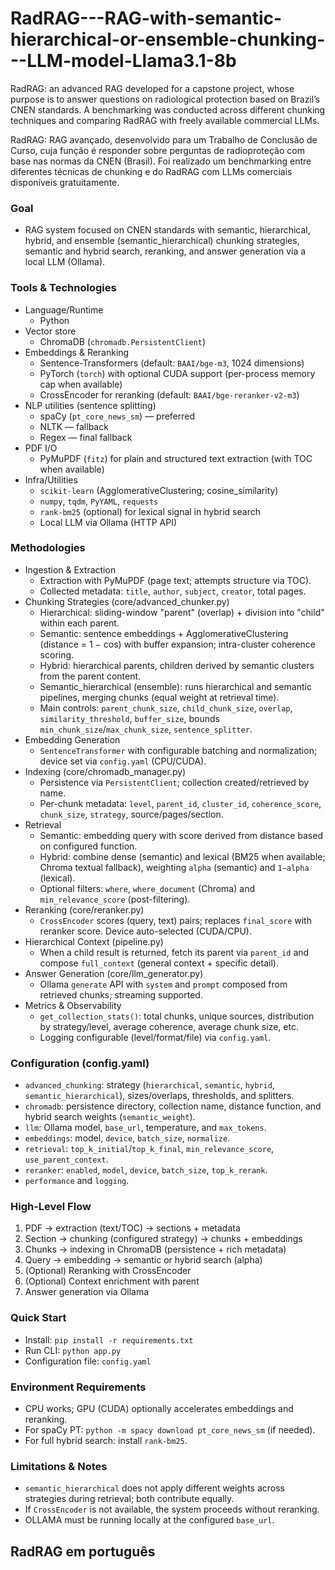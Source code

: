 # RadRAG---RAG-with-semantic-hierarchical-or-ensemble-chunking---LLM-model-Llama3.1-8b

RadRAG: an advanced RAG developed for a capstone project, whose purpose is to answer questions on radiological protection based on Brazil’s CNEN standards. A benchmarking was conducted across different chunking techniques and comparing RadRAG with freely available commercial LLMs.

RadRAG: RAG avançado, desenvolvido para um Trabalho de Conclusão de Curso, cuja função é responder sobre perguntas de radioproteção com base nas normas da CNEN (Brasil). Foi realizado um benchmarking entre diferentes técnicas de chunking e do RadRAG com LLMs comerciais disponíveis gratuitamente.

### Goal
- RAG system focused on CNEN standards with semantic, hierarchical, hybrid, and ensemble (semantic_hierarchical) chunking strategies, semantic and hybrid search, reranking, and answer generation via a local LLM (Ollama).

### Tools & Technologies
- Language/Runtime
  - Python
- Vector store
  - ChromaDB (`chromadb.PersistentClient`)
- Embeddings & Reranking
  - Sentence-Transformers (default: `BAAI/bge-m3`, 1024 dimensions)
  - PyTorch (`torch`) with optional CUDA support (per-process memory cap when available)
  - CrossEncoder for reranking (default: `BAAI/bge-reranker-v2-m3`)
- NLP utilities (sentence splitting)
  - spaCy (`pt_core_news_sm`) — preferred
  - NLTK — fallback
  - Regex — final fallback
- PDF I/O
  - PyMuPDF (`fitz`) for plain and structured text extraction (with TOC when available)
- Infra/Utilities
  - `scikit-learn` (AgglomerativeClustering; cosine_similarity)
  - `numpy`, `tqdm`, `PyYAML`, `requests`
  - `rank-bm25` (optional) for lexical signal in hybrid search
  - Local LLM via Ollama (HTTP API)

### Methodologies
- Ingestion & Extraction
  - Extraction with PyMuPDF (page text; attempts structure via TOC).
  - Collected metadata: `title`, `author`, `subject`, `creator`, total pages.
- Chunking Strategies (core/advanced_chunker.py)
  - Hierarchical: sliding-window "parent" (overlap) + division into "child" within each parent.
  - Semantic: sentence embeddings + AgglomerativeClustering (distance = 1 − cos) with buffer expansion; intra-cluster coherence scoring.
  - Hybrid: hierarchical parents, children derived by semantic clusters from the parent content.
  - Semantic_hierarchical (ensemble): runs hierarchical and semantic pipelines, merging chunks (equal weight at retrieval time).
  - Main controls: `parent_chunk_size`, `child_chunk_size`, `overlap`, `similarity_threshold`, `buffer_size`, bounds `min_chunk_size`/`max_chunk_size`, `sentence_splitter`.
- Embedding Generation
  - `SentenceTransformer` with configurable batching and normalization; device set via `config.yaml` (CPU/CUDA).
- Indexing (core/chromadb_manager.py)
  - Persistence via `PersistentClient`; collection created/retrieved by name.
  - Per-chunk metadata: `level`, `parent_id`, `cluster_id`, `coherence_score`, `chunk_size`, `strategy`, source/pages/section.
- Retrieval
  - Semantic: embedding query with score derived from distance based on configured function.
  - Hybrid: combine dense (semantic) and lexical (BM25 when available; Chroma textual fallback), weighting `alpha` (semantic) and `1−alpha` (lexical).
  - Optional filters: `where`, `where_document` (Chroma) and `min_relevance_score` (post-filtering).
- Reranking (core/reranker.py)
  - `CrossEncoder` scores (query, text) pairs; replaces `final_score` with reranker score. Device auto-selected (CUDA/CPU).
- Hierarchical Context (pipeline.py)
  - When a child result is returned, fetch its parent via `parent_id` and compose `full_context` (general context + specific detail).
- Answer Generation (core/llm_generator.py)
  - Ollama `generate` API with `system` and `prompt` composed from retrieved chunks; streaming supported.
- Metrics & Observability
  - `get_collection_stats()`: total chunks, unique sources, distribution by strategy/level, average coherence, average chunk size, etc.
  - Logging configurable (level/format/file) via `config.yaml`.

### Configuration (config.yaml)
- `advanced_chunking`: strategy (`hierarchical`, `semantic`, `hybrid`, `semantic_hierarchical`), sizes/overlaps, thresholds, and splitters.
- `chromadb`: persistence directory, collection name, distance function, and hybrid search weights (`semantic_weight`).
- `llm`: Ollama model, `base_url`, temperature, and `max_tokens`.
- `embeddings`: model, `device`, `batch_size`, `normalize`.
- `retrieval`: `top_k_initial`/`top_k_final`, `min_relevance_score`, `use_parent_context`.
- `reranker`: `enabled`, `model`, `device`, `batch_size`, `top_k_rerank`.
- `performance` and `logging`.

### High-Level Flow
1) PDF → extraction (text/TOC) → sections + metadata
2) Section → chunking (configured strategy) → chunks + embeddings
3) Chunks → indexing in ChromaDB (persistence + rich metadata)
4) Query → embedding → semantic or hybrid search (alpha)
5) (Optional) Reranking with CrossEncoder
6) (Optional) Context enrichment with parent
7) Answer generation via Ollama

### Quick Start
- Install: `pip install -r requirements.txt`
- Run CLI: `python app.py`
- Configuration file: `config.yaml`

### Environment Requirements
- CPU works; GPU (CUDA) optionally accelerates embeddings and reranking.
- For spaCy PT: `python -m spacy download pt_core_news_sm` (if needed).
- For full hybrid search: install `rank-bm25`.

### Limitations & Notes
- `semantic_hierarchical` does not apply different weights across strategies during retrieval; both contribute equally.
- If `CrossEncoder` is not available, the system proceeds without reranking.
- OLLAMA must be running locally at the configured `base_url`.

## RadRAG em português 

